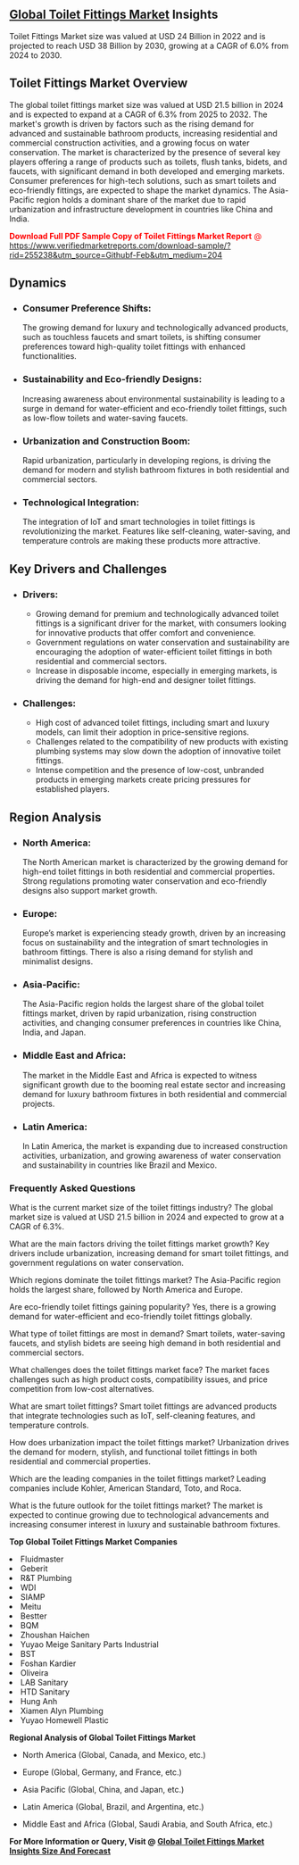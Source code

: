 <h2><a href="https://www.verifiedmarketreports.com/download-sample/?rid=255238&amp;utm_source=Githubf&amp;utm_medium=204" target="_blank">Global Toilet Fittings Market</a> Insights</h2><p>Toilet Fittings Market size was valued at USD 24 Billion in 2022 and is projected to reach USD 38 Billion by 2030, growing at a CAGR of 6.0% from 2024 to 2030.</p><p> <h2>Toilet Fittings Market Overview</h2> <p>The global toilet fittings market size was valued at USD 21.5 billion in 2024 and is expected to expand at a CAGR of 6.3% from 2025 to 2032. The market's growth is driven by factors such as the rising demand for advanced and sustainable bathroom products, increasing residential and commercial construction activities, and a growing focus on water conservation. The market is characterized by the presence of several key players offering a range of products such as toilets, flush tanks, bidets, and faucets, with significant demand in both developed and emerging markets. Consumer preferences for high-tech solutions, such as smart toilets and eco-friendly fittings, are expected to shape the market dynamics. The Asia-Pacific region holds a dominant share of the market due to rapid urbanization and infrastructure development in countries like China and India.</p> <p><p><span class=""><span style="color: #ff0000;"><strong>Download Full PDF Sample Copy of Toilet Fittings Market Report</strong> @ </span><a href="https://www.verifiedmarketreports.com/download-sample/?rid=255238&amp;utm_source=Githubf-Feb&amp;utm_medium=204" target="_blank">https://www.verifiedmarketreports.com/download-sample/?rid=255238&amp;utm_source=Githubf-Feb&amp;utm_medium=204</a></span></p></p> <h2>Dynamics</h2> <ul> <li><h3>Consumer Preference Shifts:</h3> The growing demand for luxury and technologically advanced products, such as touchless faucets and smart toilets, is shifting consumer preferences toward high-quality toilet fittings with enhanced functionalities.</li> <li><h3>Sustainability and Eco-friendly Designs:</h3> Increasing awareness about environmental sustainability is leading to a surge in demand for water-efficient and eco-friendly toilet fittings, such as low-flow toilets and water-saving faucets.</li> <li><h3>Urbanization and Construction Boom:</h3> Rapid urbanization, particularly in developing regions, is driving the demand for modern and stylish bathroom fixtures in both residential and commercial sectors.</li> <li><h3>Technological Integration:</h3> The integration of IoT and smart technologies in toilet fittings is revolutionizing the market. Features like self-cleaning, water-saving, and temperature controls are making these products more attractive.</li> </ul> <h2>Key Drivers and Challenges</h2> <ul> <li><h3>Drivers:</h3> <ul> <li>Growing demand for premium and technologically advanced toilet fittings is a significant driver for the market, with consumers looking for innovative products that offer comfort and convenience.</li> <li>Government regulations on water conservation and sustainability are encouraging the adoption of water-efficient toilet fittings in both residential and commercial sectors.</li> <li>Increase in disposable income, especially in emerging markets, is driving the demand for high-end and designer toilet fittings.</li> </ul> </li> <li><h3>Challenges:</h3> <ul> <li>High cost of advanced toilet fittings, including smart and luxury models, can limit their adoption in price-sensitive regions.</li> <li>Challenges related to the compatibility of new products with existing plumbing systems may slow down the adoption of innovative toilet fittings.</li> <li>Intense competition and the presence of low-cost, unbranded products in emerging markets create pricing pressures for established players.</li> </ul> </li> </ul> <h2>Region Analysis</h2> <ul> <li><h3>North America:</h3> The North American market is characterized by the growing demand for high-end toilet fittings in both residential and commercial properties. Strong regulations promoting water conservation and eco-friendly designs also support market growth.</li> <li><h3>Europe:</h3> Europe’s market is experiencing steady growth, driven by an increasing focus on sustainability and the integration of smart technologies in bathroom fittings. There is also a rising demand for stylish and minimalist designs.</li> <li><h3>Asia-Pacific:</h3> The Asia-Pacific region holds the largest share of the global toilet fittings market, driven by rapid urbanization, rising construction activities, and changing consumer preferences in countries like China, India, and Japan.</li> <li><h3>Middle East and Africa:</h3> The market in the Middle East and Africa is expected to witness significant growth due to the booming real estate sector and increasing demand for luxury bathroom fixtures in both residential and commercial projects.</li> <li><h3>Latin America:</h3> In Latin America, the market is expanding due to increased construction activities, urbanization, and growing awareness of water conservation and sustainability in countries like Brazil and Mexico.</li> </ul> <h3>Frequently Asked Questions</h3> <p>What is the current market size of the toilet fittings industry? The global market size is valued at USD 21.5 billion in 2024 and expected to grow at a CAGR of 6.3%.</p> <p>What are the main factors driving the toilet fittings market growth? Key drivers include urbanization, increasing demand for smart toilet fittings, and government regulations on water conservation.</p> <p>Which regions dominate the toilet fittings market? The Asia-Pacific region holds the largest share, followed by North America and Europe.</p> <p>Are eco-friendly toilet fittings gaining popularity? Yes, there is a growing demand for water-efficient and eco-friendly toilet fittings globally.</p> <p>What type of toilet fittings are most in demand? Smart toilets, water-saving faucets, and stylish bidets are seeing high demand in both residential and commercial sectors.</p> <p>What challenges does the toilet fittings market face? The market faces challenges such as high product costs, compatibility issues, and price competition from low-cost alternatives.</p> <p>What are smart toilet fittings? Smart toilet fittings are advanced products that integrate technologies such as IoT, self-cleaning features, and temperature controls.</p> <p>How does urbanization impact the toilet fittings market? Urbanization drives the demand for modern, stylish, and functional toilet fittings in both residential and commercial properties.</p> <p>Which are the leading companies in the toilet fittings market? Leading companies include Kohler, American Standard, Toto, and Roca.</p> <p>What is the future outlook for the toilet fittings market? The market is expected to continue growing due to technological advancements and increasing consumer interest in luxury and sustainable bathroom fixtures.</p> </p><p><strong>Top Global Toilet Fittings Market Companies</strong></p><div data-test-id=""><p><li>Fluidmaster</li><li> Geberit</li><li> R&T Plumbing</li><li> WDI</li><li> SIAMP</li><li> Meitu</li><li> Bestter</li><li> BQM</li><li> Zhoushan Haichen</li><li> Yuyao Meige Sanitary Parts Industrial</li><li> BST</li><li> Foshan Kardier</li><li> Oliveira</li><li> LAB Sanitary</li><li> HTD Sanitary</li><li> Hung Anh</li><li> Xiamen Alyn Plumbing</li><li> Yuyao Homewell Plastic</li></p><div><strong>Regional Analysis of&nbsp;Global Toilet Fittings Market</strong></div><ul><li dir="ltr"><p dir="ltr">North America&nbsp;(Global, Canada, and Mexico, etc.)</p></li><li dir="ltr"><p dir="ltr">Europe (Global, Germany, and France, etc.)</p></li><li dir="ltr"><p dir="ltr">Asia Pacific&nbsp;(Global, China, and Japan, etc.)</p></li><li dir="ltr"><p dir="ltr">Latin America&nbsp;(Global, Brazil, and Argentina, etc.)</p></li><li dir="ltr">Middle East and Africa&nbsp;(Global, Saudi Arabia, and South Africa, etc.)</li></ul><p><strong>For More Information or Query, Visit @&nbsp;</strong><strong><a href="https://www.verifiedmarketreports.com/product/toilet-fittings-market/?utm_source=Githubf&amp;utm_medium=204" target="_blank">Global Toilet Fittings Market Insights Size And Forecast</a></strong></p></div>
